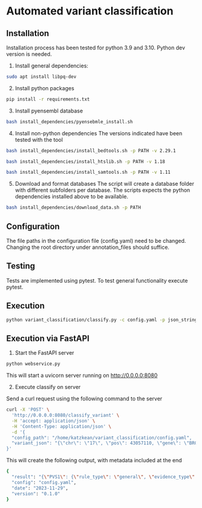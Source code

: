 # Automated variant classification

## Installation
Installation process has been tested for python 3.9 and 3.10.
Python dev version is needed.

1. Install general dependencies:
```sh
sudo apt install libpq-dev
```

2. Install python packages
```sh
pip install -r requirements.txt
```

3. Install pyensembl database
```sh
bash install_dependencies/pyensebmle_install.sh
```

4. Install non-python dependencies
The versions indicated have been tested with the tool
```sh
bash install_dependencies/install_bedtools.sh -p PATH -v 2.29.1
```
```sh
bash install_dependencies/install_htslib.sh -p PATH -v 1.18
```
```sh
bash install_dependencies/install_samtools.sh -p PATH -v 1.11
```

5. Download and format databases
The script will create a database folder with different subfolders per database.
The scripts expects the python dependencies installed above to be available.
```sh
bash install_dependencies/download_data.sh -p PATH
```

## Configuration
The file paths in the configuration file (config.yaml) need to be changed. Changing the root directory under annotation_files should suffice.

## Testing
Tests are implemented using pytest. To test general functionality execute pytest.

## Execution
```sh
python variant_classification/classify.py -c config.yaml -p json_string
```

## Execution via FastAPI
1. Start the FastAPI server
```sh
python webservice.py
```
This will start a uvicorn server running on http://0.0.0.0:8080

2. Execute classify on server

Send a curl request using the following command to the server
```sh
curl -X 'POST' \
  'http://0.0.0.0:8080/classify_variant' \
  -H 'accept: application/json' \
  -H 'Content-Type: application/json' \
  -d '{
  "config_path": "/home/katzkean/variant_classification/config.yaml",
  "variant_json": "{\"chr\": \"17\", \"pos\": 43057110, \"gene\": \"BRCA1\", \"ref\": \"A\", \"alt\": \"C\", \"variant_type\": [\"missense_variant\"], \"variant_effect\": [{\"transcript\": \"ENST00000357654\", \"hgvs_c\": \"c.5219T>G\", \"hgvs_p\": \"p.Val1740Gly\", \"variant_type\": [\"missense_variant\"], \"exon\": 19}, {\"transcript\": \"ENST00000471181\", \"hgvs_c\": \"c.5282T>G\", \"hgvs_p\": \"p.Val1761Gly\", \"variant_type\": [\"missense_variant\"], \"exon\": 20}], \"splicing_prediction_tools\": {\"SpliceAI\": 0.5}, \"pathogenicity_prediction_tools\": {\"REVEL\": 0.5, \"BayesDel\": 0.5}, \"gnomAD\": {\"AF\": 0.007, \"AC\": 12, \"popmax\": \"EAS\", \"popmax_AF\": 0.009, \"popmax_AC\": 5}, \"FLOSSIES\": {\"AFR\": 9, \"EUR\": 130}, \"mRNA_analysis\": {\"performed\": true, \"pathogenic\": true, \"benign\": true}, \"functional_data\": {\"performed\": true, \"pathogenic\": true, \"benign\": true}, \"prior\": 0.25, \"co-occurrence\": 0.56, \"segregation\": 0.56, \"multifactorial_log-likelihood\": 0.56, \"VUS_task_force_domain\": true, \"cancer_hotspot\": true, \"cold_spot\": true}"
}'
```
This will create the following output, with metadata included at the end
```sh
{
  "result": "{\"PVS1\": {\"rule_type\": \"general\", \"evidence_type\": \"pathogenic\", \"status\": false, \"strength\": \"very_strong\", \"comment\": \"PVS1 does not apply to this variant, as PVS1 does not apply to variant types [<VARTYPE.MISSENSE_VARIANT: 'missense_variant'>].\"}, \"PS1_protein\": {\"rule_type\": \"protein\", \"evidence_type\": \"pathogenic\", \"status\": false, \"strength\": \"strong\", \"comment\": \"No matches found for variant.\"}, \"PS1_splicing\": {\"rule_type\": \"splicing\", \"evidence_type\": \"pathogenic\", \"status\": false, \"strength\": \"strong\", \"comment\": \"No matches found for variant.\"}, \"PM1\": {\"rule_type\": \"general\", \"evidence_type\": \"pathogenic\", \"status\": true, \"strength\": \"moderate\", \"comment\": \"Variant in mutational hotspot.\"}, \"PM2\": {\"rule_type\": \"general\", \"evidence_type\": \"pathogenic\", \"status\": false, \"strength\": \"moderate\", \"comment\": \"Variant occures with 0.007 in gnomAD.\"}, \"PM4\": {\"rule_type\": \"general\", \"evidence_type\": \"pathogenic\", \"status\": false, \"strength\": \"moderate\", \"comment\": \"PM4 does not apply to this variant, as PVS1 does not apply to variant types [<VARTYPE.MISSENSE_VARIANT: 'missense_variant'>].\"}, \"PM5_protein\": {\"rule_type\": \"protein\", \"evidence_type\": \"pathogenic\", \"status\": false, \"strength\": \"moderate\", \"comment\": \"No matches found for variant.\"}, \"PM5_splicing\": {\"rule_type\": \"splicing\", \"evidence_type\": \"pathogenic\", \"status\": false, \"strength\": \"moderate\", \"comment\": \"No matches found for variant.\"}, \"PP3_protein\": {\"rule_type\": \"protein\", \"evidence_type\": \"pathogenic\", \"status\": false, \"strength\": \"supporting\", \"comment\": \"Variant is not predicted to be pathogenic.\"}, \"PP3_splicing\": {\"rule_type\": \"splicing\", \"evidence_type\": \"pathogenic\", \"status\": true, \"strength\": \"supporting\", \"comment\": \"Variant is predicted to be pathogenic.\"}, \"BA1\": {\"rule_type\": \"general\", \"evidence_type\": \"benign\", \"status\": false, \"strength\": \"stand_alone\", \"comment\": \"Variant occurs with 0.007 in gnomAD.\"}, \"BS1\": {\"rule_type\": \"general\", \"evidence_type\": \"benign\", \"status\": false, \"strength\": \"strong\", \"comment\": \"Variant occurs with 0.007 in gnomAD.\"}, \"BS2\": {\"rule_type\": \"general\", \"evidence_type\": \"benign\", \"status\": true, \"strength\": \"strong\", \"comment\": \"Something\"}, \"BP3\": {\"rule_type\": \"general\", \"evidence_type\": \"benign\", \"status\": false, \"strength\": \"supporting\", \"comment\": \"BP3 does not apply to this variant, as BP3 does not apply to variant types [<VARTYPE.MISSENSE_VARIANT: 'missense_variant'>].\"}, \"BP4_protein\": {\"rule_type\": \"protein\", \"evidence_type\": \"benign\", \"status\": false, \"strength\": \"supporting\", \"comment\": \"Varinat is not predicted to be pathogenic.\"}, \"BP4_splicing\": {\"rule_type\": \"splicing\", \"evidence_type\": \"benign\", \"status\": false, \"strength\": \"supporting\", \"comment\": \"Varinat is not predicted to be benign.\"}, \"BP7_splicing\": {\"rule_type\": \"splicing\", \"evidence_type\": \"benign\", \"status\": false, \"strength\": \"supporting\", \"comment\": \"Varinat is not predicted to be pathogenic.\"}}",
  "config": "config.yaml",
  "date": "2023-11-29",
  "version": "0.1.0"
}
```
